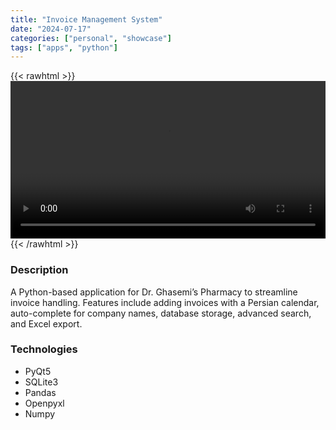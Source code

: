 ```yaml
---
title: "Invoice Management System"
date: "2024-07-17"
categories: ["personal", "showcase"]
tags: ["apps", "python"]
---
```


{{< rawhtml >}}
<video width="100%" controls>
    <source src="/videos/3.webm" type="video/webm">
    Your browser does not support the video tag.
</video>
{{< /rawhtml >}}

### Description
A Python-based application for Dr. Ghasemi’s Pharmacy to streamline invoice handling. Features include adding invoices with a Persian calendar, auto-complete for company names, database storage, advanced search, and Excel export.

### Technologies
- PyQt5
- SQLite3
- Pandas
- Openpyxl
- Numpy
